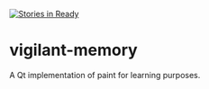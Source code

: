 [![Stories in Ready](https://badge.waffle.io/lordadamson/vigilant-memory.png?label=ready&title=Ready)](https://waffle.io/lordadamson/vigilant-memory?utm_source=badge)
# vigilant-memory
A Qt implementation of paint for learning purposes.
